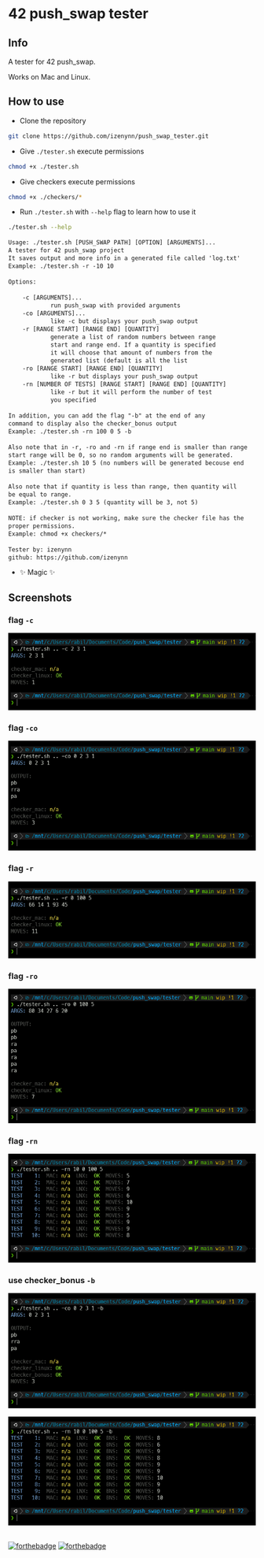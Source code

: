 # 42 push_swap tester

## Info

A tester for 42 push_swap.

Works on Mac and Linux.

## How to use

- Clone the repository

```sh
git clone https://github.com/izenynn/push_swap_tester.git
```

- Give `./tester.sh` execute permissions

```sh
chmod +x ./tester.sh
```

- Give checkers execute permissions

```sh
chmod +x ./checkers/*
```

- Run `./tester.sh` with `--help` flag to learn how to use it

```sh
./tester.sh --help
```

```
Usage: ./tester.sh [PUSH_SWAP PATH] [OPTION] [ARGUMENTS]...
A tester for 42 push_swap project
It saves output and more info in a generated file called 'log.txt'
Example: ./tester.sh -r -10 10

Options:

    -c [ARGUMENTS]...
            run push_swap with provided arguments
    -co [ARGUMENTS]...
            like -c but displays your push_swap output
    -r [RANGE START] [RANGE END] [QUANTITY]
            generate a list of random numbers between range
            start and range end. If a quantity is specified
            it will choose that amount of numbers from the
            generated list (default is all the list
    -ro [RANGE START] [RANGE END] [QUANTITY]
            like -r but displays your push_swap output
    -rn [NUMBER OF TESTS] [RANGE START] [RANGE END] [QUANTITY]
            like -r but it will perform the number of test
            you specified

In addition, you can add the flag "-b" at the end of any
command to display also the checker_bonus output
Example: ./tester.sh -rn 100 0 5 -b

Also note that in -r, -ro and -rn if range end is smaller than range
start range will be 0, so no random arguments will be generated.
Example: ./tester.sh 10 5 (no numbers will be generated becouse end
is smaller than start)

Also note that if quantity is less than range, then quantity will
be equal to range.
Example: ./tester.sh 0 3 5 (quantity will be 3, not 5)

NOTE: if checker is not working, make sure the checker file has the
proper permissions.
Example: chmod +x checkers/*

Tester by: izenynn
github: https://github.com/izenynn
```

- ✨ Magic ✨

## Screenshots

### flag `-c`

![screenshot c flag](screenshots/flag_c.png)

### flag `-co`

![screenshot co flag](screenshots/flag_co.png)

### flag `-r`

![screenshot r flag](screenshots/flag_r.png)

### flag `-ro`

![screenshot ro flag](screenshots/flag_ro.png)

### flag `-rn`

![screenshot rn flag](screenshots/flag_rn.png)

### use checker_bonus `-b`

![screenshot checker bonus](screenshots/chk_bns_1.png)

![screenshot checker bonus](screenshots/chk_bns_2.png)

##

[![forthebadge](https://forthebadge.com/images/badges/check-it-out.svg)](https://forthebadge.com)
[![forthebadge](https://forthebadge.com/images/badges/built-with-love.svg)](https://forthebadge.com)
